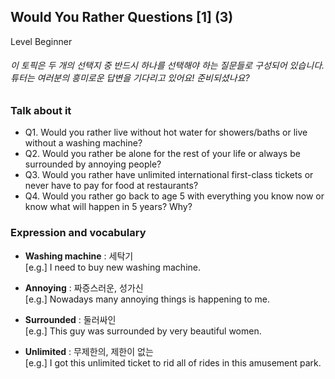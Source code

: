 ## Would You Rather Questions [1] (3)
Level Beginner
###### 이 토픽은 두 개의 선택지 중 반드시 하나를 선택해야 하는 질문들로 구성되어 있습니다. 튜터는 여러분의 흥미로운 답변을 기다리고 있어요! 준비되셨나요?

### Talk about it
- Q1. Would you rather live without hot water for showers/baths or live without a washing machine?
- Q2. Would you rather be alone for the rest of your life or always be surrounded by annoying people?
- Q3. Would you rather have unlimited international first-class tickets or never have to pay for food at restaurants?
- Q4. Would you rather go back to age 5 with everything you know now or know what will happen in 5 years? Why?
### Expression and vocabulary
- **Washing machine** : 세탁기  
[e.g.] I need to buy new washing machine.

- **Annoying** : 짜증스러운, 성가신  
[e.g.] Nowadays many annoying things is happening to me.

- **Surrounded** : 둘러싸인  
[e.g.] This guy was surrounded by very beautiful women.

- **Unlimited** : 무제한의, 제한이 없는  
[e.g.] I got this unlimited ticket to rid all of rides in this amusement park.


